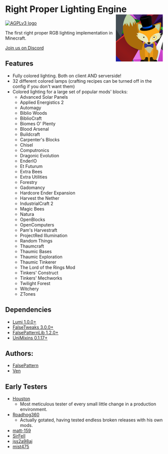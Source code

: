 # Right Proper Lighting Engine <img src="src/main/resources/assets/rple/rple_logo_small.png" align="right" width=150 />

<a rel="license" href="https://www.gnu.org/licenses/agpl-3.0.en.html"><img alt="AGPLv3 logo" style="border-width:0" src="https://www.gnu.org/graphics/agplv3-with-text-162x68.png" /></a>

The first right proper RGB lighting implementation in Minecraft.

[Join us on Discord](https://discord.gg/h7XAeCSfbT)

## Features

- Fully colored lighting. Both on client AND serverside!
- 32 different colored lamps (crafting recipes can be turned off in the config if you don't want them)
- Colored lighting for a large set of popular mods' blocks:
  - Advanced Solar Panels
  - Applied Energistics 2
  - Automagy
  - Biblio Woods
  - BiblioCraft
  - Biomes O' Plenty
  - Blood Arsenal
  - Buildcraft
  - Carpenter's Blocks
  - Chisel
  - Computronics
  - Dragonic Evolution
  - EnderIO
  - Et Futurum
  - Extra Bees
  - Extra Utilities
  - Forestry
  - Gadomancy
  - Hardcore Ender Expansion
  - Harvest the Nether
  - IndustrialCraft 2
  - Magic Bees
  - Natura
  - OpenBlocks
  - OpenComputers
  - Pam's Harvestraft
  - ProjectRed Illumination
  - Random Things
  - Thaumcraft
  - Thaumic Bases
  - Thaumic Exploration
  - Thaumic Tinkerer
  - The Lord of the Rings Mod
  - Tinkers' Construct
  - Tinkers' Mechworks
  - Twilight Forest
  - Witchery
  - ZTones

## Dependencies

- [Lumi 1.0.0+](https://github.com/GTMEGA/Lumi)
- [FalseTweaks 3.0.0+](https://github.com/FalsePattern/FalseTweaks)
- [FalsePatternLib 1.2.0+](https://github.com/FalsePattern/FalsePatternLib)
- [UniMixins 0.1.17+](https://github.com/LegacyModdingMC/UniMixins)

## Authors:

- [FalsePattern](https://github.com/FalsePattern)
- [Ven](https://github.com/basdxz)

## Early Testers

- [Houston](https://github.com/Houstonruss)
  - Most meticulous tester of every small little change in a production environment.
- [Roadhog360](https://github.com/Roadhog360)
  - Actually gotated, having tested endless broken releases with his own mods.
- [matt-159](https://github.com/matt-159)
- [SirFell](https://github.com/SirFell)
- [jss2a98aj](https://github.com/jss2a98aj)
- [mist475](https://github.com/mist475)
